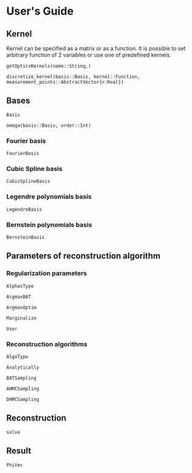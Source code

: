 # User's Guide

## Kernel
Kernel can be specified as a matrix or as a function.
It is possible to set arbitrary function of 2 variables or use one of predefined kernels.


```@docs
getOpticsKernels(name::String,)
```

```@docs
discretize_kernel(basis::Basis, kernel::Function, measurement_points::AbstractVector{<:Real})
```

## Bases

```@docs
Basis
```

```@docs
omega(basis::Basis, order::Int)
```

### Fourier basis

```@docs
FourierBasis
```

### Cubic Spline basis

```@docs
CubicSplineBasis
```

### Legendre polynomials basis

```@docs
LegendreBasis
```

### Bernstein polynomials basis

```@docs
BernsteinBasis
```

## Parameters of reconstruction algorithm

### Regularization parameters

```@docs
AlphasType
```

```@docs
ArgmaxBAT
```

```@docs
ArgmaxOptim
```

```@docs
Marginalize
```

```@docs
User
```

### Reconstruction algorithms

```@docs
AlgoType
```

```@docs
Analytically
```

```@docs
BATSampling
```

```@docs
AHMCSampling
```

```@docs
DHMCSampling
```


## Reconstruction

```@docs
solve
```

## Result

```@docs
PhiVec
```
